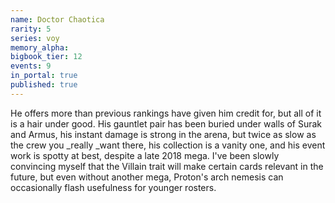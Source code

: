 ```yaml
---
name: Doctor Chaotica
rarity: 5
series: voy
memory_alpha:
bigbook_tier: 12
events: 9
in_portal: true
published: true
---
```


He offers more than previous rankings have given him credit for, but all of it is a hair under good. His gauntlet pair has been buried under walls of Surak and Armus, his instant damage is strong in the arena, but twice as slow as the crew you _really _want there, his collection is a vanity one, and his event work is spotty at best, despite a late 2018 mega. I've been slowly convincing myself that the Villain trait will make certain cards relevant in the future, but even without another mega, Proton's arch nemesis can occasionally flash usefulness for younger rosters.
